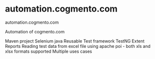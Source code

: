 # automation.cogmento.com
automation.cogmento.com

Automation of cogmento.com

Maven project 
Selenium java 
Reusable Test framework
TestNG
Extent Reports
Reading test data from excel file using apache poi - both xls and xlsx formats supported
Multiple uses cases




